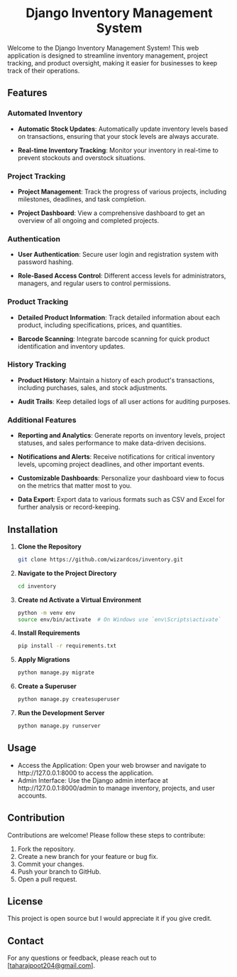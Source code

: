 <h1 align ="center"> Django Inventory Management System </h1>

Welcome to the Django Inventory Management System! This web application is designed to streamline inventory management, project tracking, and product oversight, making it easier for businesses to keep track of their operations.

## Features

### Automated Inventory
- **Automatic Stock Updates**: Automatically update inventory levels based on transactions, ensuring that your stock levels are always accurate.

- **Real-time Inventory Tracking**: Monitor your inventory in real-time to prevent stockouts and overstock situations.

### Project Tracking
- **Project Management**: Track the progress of various projects, including milestones, deadlines, and task completion.

- **Project Dashboard**: View a comprehensive dashboard to get an overview of all ongoing and completed projects.

### Authentication
- **User Authentication**: Secure user login and registration system with password hashing.

- **Role-Based Access Control**: Different access levels for administrators, managers, and regular users to control permissions.

### Product Tracking
- **Detailed Product Information**: Track detailed information about each product, including specifications, prices, and quantities.

- **Barcode Scanning**: Integrate barcode scanning for quick product identification and inventory updates.

### History Tracking
- **Product History**: Maintain a history of each product's transactions, including purchases, sales, and stock adjustments.

- **Audit Trails**: Keep detailed logs of all user actions for auditing purposes.

### Additional Features

- **Reporting and Analytics**: Generate reports on inventory levels, project statuses, and sales performance to make data-driven decisions.
  
- **Notifications and Alerts**: Receive notifications for critical inventory levels, upcoming project deadlines, and other important events.

- **Customizable Dashboards**: Personalize your dashboard view to focus on the metrics that matter most to you.

- **Data Export**: Export data to various formats such as CSV and Excel for further analysis or record-keeping.

## Installation

1. **Clone the Repository**

   ```sh
   git clone https://github.com/wizardcos/inventory.git
   ```
   
2. **Navigate to the Project Directory**

     ```bash
     cd inventory
     ```
3. **Create  nd Activate a Virtual Environment**
   
     ```sh
    python -m venv env
     source env/bin/activate  # On Windows use `env\Scripts\activate`
      ```

5. **Install Requirements**
   
    ```sh
    pip install -r requirements.txt
     ```
      
5. **Apply Migrations**
   
      ```sh
    python manage.py migrate
      ```
7. **Create a Superuser**
   
      ```sh
    python manage.py createsuperuser
     ```
9. **Run the Development Server**
    
      ```sh
    python manage.py runserver
      ```
 ## Usage
 <ul>
<li>Access the Application: Open your web browser and navigate to http://127.0.0.1:8000 to access the application.</li>
   
<li>Admin Interface: Use the Django admin interface at http://127.0.0.1:8000/admin to manage inventory, projects, and user accounts.</li>
</ul>

## Contribution
Contributions are welcome! Please follow these steps to contribute:
<ol>

<li>Fork the repository.</li>

<li>Create a new branch for your feature or bug fix.</li>

<li>Commit your changes.</li>

<li>Push your branch to GitHub.</li>

<li>Open a pull request.</li>
</ol>

 ## License
This project is open source but I would appreciate it if you give credit.

 ## Contact
For any questions or feedback, please reach out to [taharajpoot204@gmail.com].
